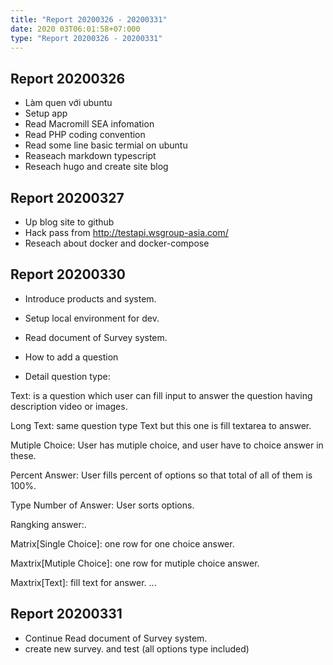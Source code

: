```yaml
---
title: "Report 20200326 - 20200331"
date: 2020 03T06:01:58+07:000
type: "Report 20200326 - 20200331"
---
```


## Report 20200326

* Làm quen với ubuntu
* Setup app 
* Read Macromill SEA infomation
* Read PHP coding convention
* Read some line basic termial on ubuntu
* Reaseach markdown typescript
* Reseach hugo and create site blog

## Report 20200327

* Up blog site to github
* Hack pass from http://testapi.wsgroup-asia.com/
* Reseach about docker and docker-compose

## Report 20200330

* Introduce products and system.
* Setup local environment for dev.
* Read document of Survey system.

* How to add a question

* Detail question type: 

Text: is a question which user can fill input to answer the question having description video or images.

Long Text: same question type Text but this one is fill textarea to answer.

Mutiple Choice: User has mutiple choice, and user have to choice answer in these.

Percent Answer: User fills percent of options so that total of all of them is 100%.

Type Number of Answer: User sorts options.

Rangking answer:.

Matrix[Single Choice]: one row for one choice answer.

Maxtrix[Mutiple Choice]: one row for mutiple choice answer.

Maxtrix[Text]: fill text for answer.
...

## Report 20200331

* Continue Read document of Survey system.
* create new survey. and test (all options type included)

